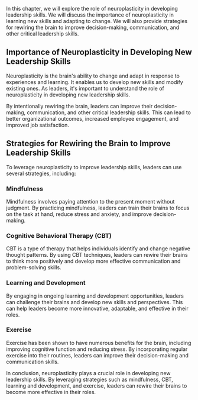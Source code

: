 
In this chapter, we will explore the role of neuroplasticity in developing leadership skills. We will discuss the importance of neuroplasticity in learning new skills and adapting to change. We will also provide strategies for rewiring the brain to improve decision-making, communication, and other critical leadership skills.

Importance of Neuroplasticity in Developing New Leadership Skills
-----------------------------------------------------------------

Neuroplasticity is the brain's ability to change and adapt in response to experiences and learning. It enables us to develop new skills and modify existing ones. As leaders, it's important to understand the role of neuroplasticity in developing new leadership skills.

By intentionally rewiring the brain, leaders can improve their decision-making, communication, and other critical leadership skills. This can lead to better organizational outcomes, increased employee engagement, and improved job satisfaction.

Strategies for Rewiring the Brain to Improve Leadership Skills
--------------------------------------------------------------

To leverage neuroplasticity to improve leadership skills, leaders can use several strategies, including:

### Mindfulness

Mindfulness involves paying attention to the present moment without judgment. By practicing mindfulness, leaders can train their brains to focus on the task at hand, reduce stress and anxiety, and improve decision-making.

### Cognitive Behavioral Therapy (CBT)

CBT is a type of therapy that helps individuals identify and change negative thought patterns. By using CBT techniques, leaders can rewire their brains to think more positively and develop more effective communication and problem-solving skills.

### Learning and Development

By engaging in ongoing learning and development opportunities, leaders can challenge their brains and develop new skills and perspectives. This can help leaders become more innovative, adaptable, and effective in their roles.

### Exercise

Exercise has been shown to have numerous benefits for the brain, including improving cognitive function and reducing stress. By incorporating regular exercise into their routines, leaders can improve their decision-making and communication skills.

In conclusion, neuroplasticity plays a crucial role in developing new leadership skills. By leveraging strategies such as mindfulness, CBT, learning and development, and exercise, leaders can rewire their brains to become more effective in their roles.
